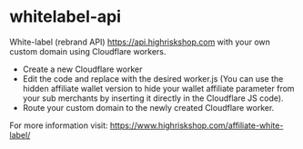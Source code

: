 # whitelabel-api
White-label (rebrand API) https://api.highriskshop.com with your own custom domain using Cloudflare workers.

* Create a new Cloudflare worker
* Edit the code and replace with the desired worker.js (You can use the hidden affiliate wallet version to hide your wallet affiliate parameter from your sub merchants by inserting it directly in the Cloudflare JS code).
* Route your custom domain to the newly created Cloudflare worker.

For more information visit: https://www.highriskshop.com/affiliate-white-label/
